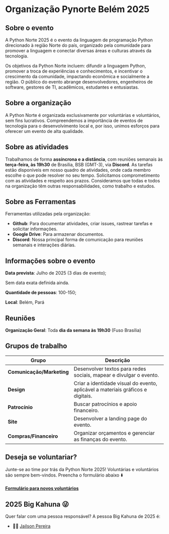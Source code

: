 # Organização Pynorte Belém 2025

## Sobre o evento
A Python Norte 2025 é o evento da linguagem de programação Python direcionado à região Norte do país, organizado pela comunidade para promover a linguagem e conectar diversas áreas e culturas através da tecnologia.

Os objetivos da Python Norte incluem: difundir a linguagem Python, promover a troca de experiências e conhecimentos, e incentivar o crescimento da comunidade, impactando econômica e socialmente a região. O público do evento abrange desenvolvedores, engenheiros de software, gestores de TI, acadêmicos, estudantes e entusiastas.

## Sobre a organização
A Python Norte é organizada exclusivamente por voluntárias e voluntários, sem fins lucrativos. Compreendemos a importância de eventos de tecnologia para o desenvolvimento local e, por isso, unimos esforços para oferecer um evento de alta qualidade.

## Sobre as atividades
Trabalhamos de forma **assíncrona e a distância**, com reuniões semanais às **terça-feira, às 19h30** de Brasília, BSB (GMT-3), via **Discord**. As tarefas estão disponíveis em nosso quadro de atividades, onde cada membro escolhe o que pode resolver no seu tempo. Solicitamos comprometimento com as atividades e respeito aos prazos. Consideramos que todas e todos na organização têm outras responsabilidades, como trabalho e estudos.

## Sobre as Ferramentas
Ferramentas utilizadas pela organização:
* **Github**: Para documentar atividades, criar issues, rastrear tarefas e solicitar informações.
* **Google Drive**: Para armazenar documentos.
* **Discord**: Nossa principal forma de comunicação para reuniões semanais e interações diárias.

## Informações sobre o evento

**Data prevista**: Julho de 2025 (3 dias de evento);

Sem data exata definida ainda.

**Quantidade de pessoas**: 100-150;

**Local**: Belém, Pará

## Reuniões
**Organização Geral**: Toda **dia da semana às 19h30** (Fuso Brasília)

## Grupos de trabalho
| Grupo | Descrição |
|---|---|
| **Comunicação/Marketing** | Desenvolver textos para redes sociais, mapear e divulgar o evento.
| **Design** | Criar a identidade visual do evento, aplicável a materiais gráficos e digitais.
| **Patrocínio** | Buscar patrocínios e apoio financeiro.
| **Site** | Desenvolver a landing page do evento.
| **Compras/Financeiro**| Organizar orçamentos e gerenciar as finanças do evento.

## Deseja se voluntariar?

Junte-se ao time por trás da Python Norte 2025! Voluntárias e voluntários são sempre bem-vindos. Preencha o formulário abaixo ⬇️

#### [Formulário para novos voluntários](#)


## 2025 Big Kahuna 😜
Quer falar com uma pessoa responsável? A pessoa Big Kahuna de 2025 é:
* 👨‍💻 [Jailson Pereira](https://github.com/jailsonpj)
